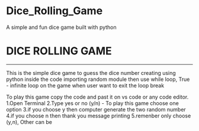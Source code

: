 # Dice_Rolling_Game

A simple and fun dice game built with python

<h1> DICE ROLLING GAME </h1>
<hr>
<p>This is the simple dice game to guess the dice number creating using python inside the code importing random module then  use while loop, True - infinite loop on the game when user want to exit the loop break </p>
To play this game copy the code and past it on vs code or any code editor.
1.Open Terminal
2.Type yes or no (y/n) - To play this game choose one option 
3.if you choose y then computer generate the two random number 
4.if you choose n then thank you message printing 
5.remenber only choose (y,n), Other can be

